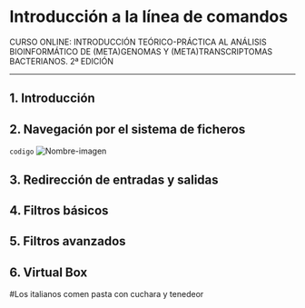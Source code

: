 # Introducción a la línea de comandos
CURSO ONLINE: INTRODUCCIÓN TEÓRICO-PRÁCTICA AL ANÁLISIS BIOINFORMÁTICO DE (META)GENOMAS Y (META)TRANSCRIPTOMAS BACTERIANOS. 2ª EDICIÓN
* * * 

## 1. Introducción

## 2. Navegación por el sistema de ficheros
`codigo`
![Nombre-imagen](nombre-imagen.jpg)
## 3. Redirección de entradas y salidas

## 4. Filtros básicos

## 5. Filtros avanzados

## 6. Virtual Box

#Los italianos comen pasta con cuchara y tenedeor
